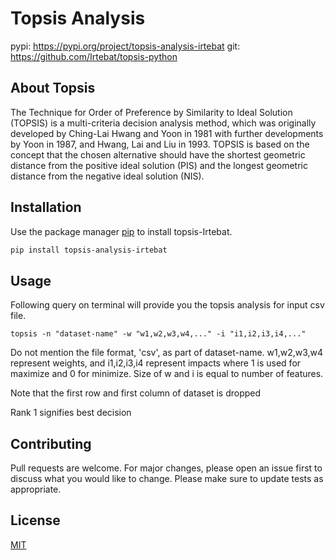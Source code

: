 # Topsis Analysis

pypi: https://pypi.org/project/topsis-analysis-irtebat git: https://github.com/Irtebat/topsis-python

## About Topsis

The Technique for Order of Preference by Similarity to Ideal Solution (TOPSIS) is a multi-criteria decision analysis method, which was originally developed by Ching-Lai Hwang and Yoon in 1981 with further developments by Yoon in 1987, and Hwang, Lai and Liu in 1993. TOPSIS is based on the concept that the chosen alternative should have the shortest geometric distance from the positive ideal solution (PIS) and the longest geometric distance from the negative ideal solution (NIS).

## Installation

Use the package manager [pip](https://pip.pypa.io/en/stable/) to install topsis-Irtebat.

```bash
pip install topsis-analysis-irtebat
```

## Usage

Following query on terminal will provide you the topsis analysis for input csv file.

```
topsis -n "dataset-name" -w "w1,w2,w3,w4,..." -i "i1,i2,i3,i4,..."

```

Do not mention the file format, 'csv', as part of dataset-name.
w1,w2,w3,w4 represent weights, and i1,i2,i3,i4 represent impacts where 1 is used for maximize and 0 for minimize. 
Size of w and i is equal to number of features. 

Note that the first row and first column of dataset is dropped

Rank 1 signifies best decision

## Contributing
Pull requests are welcome. For major changes, please open an issue first to discuss what you would like to change.
Please make sure to update tests as appropriate.

## License
[MIT](https://choosealicense.com/licenses/mit/)
